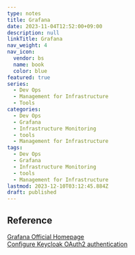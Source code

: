 ```yaml
---
type: notes
title: Grafana
date: 2023-11-04T12:52:00+09:00
description: null
linkTitle: Grafana
nav_weight: 4
nav_icon:
  vendor: bs
  name: book
  color: blue
featured: true
series:
  - Dev Ops
  - Management for Infrastructure
  - Tools
categories:
  - Dev Ops
  - Grafana
  - Infrastructure Monitoring
  - tools
  - Management for Infrastructure
tags:
  - Dev Ops
  - Grafana
  - Infrastructure Monitoring
  - tools
  - Management for Infrastructure
lastmod: 2023-12-10T03:12:45.884Z
draft: published
---
```


## Reference

[Grafana Official Homepage](https://grafana.com/)  
[Configure Keycloak OAuth2 authentication](https://grafana.com/docs/grafana/latest/setup-grafana/configure-security/configure-authentication/keycloak/)
